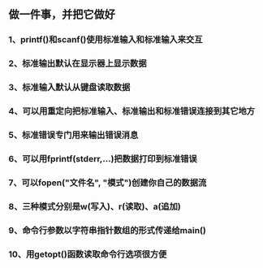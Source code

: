 ## 做一件事，并把它做好

### 1、printf()和scanf()使用标准输入和标准输入来交互

### 2、标准输出默认在显示器上显示数据

### 3、标准输入默认从键盘读取数据

### 4、可以用重定向把标准输入、标准输出和标准错误连接到其它地方

### 5、标准错误专门用来输出错误消息

### 6、可以用fprintf(stderr,...)把数据打印到标准错误

### 7、可以fopen("文件名", "模式")创建你自己的数据流

### 8、三种模式分别是w(写入)、r(读取)、a(追加)

### 9、命令行参数以字符串指针数组的形式传递给main()

### 10、用getopt()函数读取命令行选项很方便
